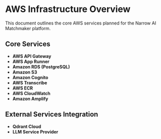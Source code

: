 # AWS Infrastructure Overview

This document outlines the core AWS services planned for the Narrow AI Matchmaker platform.

## Core Services

*   **AWS API Gateway**
*   **AWS App Runner**
*   **Amazon RDS (PostgreSQL)**
*   **Amazon S3**
*   **Amazon Cognito**
*   **AWS Transcribe**
*   **AWS ECR**
*   **AWS CloudWatch**
*   **Amazon Amplify**

## External Services Integration

*   **Qdrant Cloud**
*   **LLM Service Provider**
 